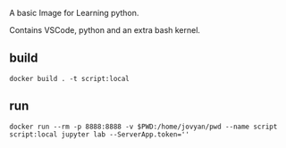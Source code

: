 A basic Image for Learning python.

Contains VSCode, python and an extra bash kernel.

## build
```
docker build . -t script:local
```
## run
```
docker run --rm -p 8888:8888 -v $PWD:/home/jovyan/pwd --name script script:local jupyter lab --ServerApp.token=''
```